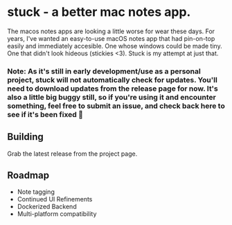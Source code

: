 # stuck - a better mac notes app.

The macos notes apps are looking a little worse for wear these days. For years, I've wanted an easy-to-use macOS notes app that had pin-on-top easily and immediately accesible. One whose windows could be made tiny. One that didn't look hideous (stickies <3). Stuck is my attempt at just that.

### Note: As it's still in early development/use as a personal project, stuck will not automatically check for updates. You'll need to download updates from the release page for now. It's also a little big buggy still, so if you're using it and encounter something, feel free to submit an issue, and check back here to see if it's been fixed 🙂

## Building

Grab the latest release from the project page.

## Roadmap
* Note tagging
* Continued UI Refinements
* Dockerized Backend
* Multi-platform compatibility
